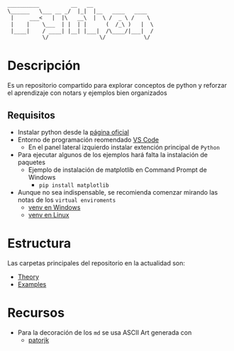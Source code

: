 ~~~ txt
__________          __   __                 
\______   \___ __ _/  |_|  |__   ____   ____  
 |     ___<   |  |\   __\  |  \ /  _ \ /    \ 
 |    |    \___  | |  | |      (  /_\ )   |  \
 |____|    / ____| |__| |___|  /\____/|___|  /
           \/                \/            \/ 
~~~

# Descripción

Es un repositorio compartido para explorar conceptos de python y reforzar el aprendizaje con notars y ejemplos bien organizados

## Requisitos

- Instalar python desde la [página oficial](https://www.python.org/)
- Entorno de programación reomendado [VS Code](https://code.visualstudio.com/)
  - En el panel lateral izquierdo instalar extención principal de `Python`
- Para ejecutar algunos de los ejemplos hará falta la instalación de paquetes
  - Ejemplo de instalación de matplotlib en Command Prompt de Windows
    - `pip install matplotlib`
- Aunque no sea indispensable, se recomienda comenzar mirando las notas de los `virtual enviroments`
  - [venv en Windows](./theory/windows/win_venv.md)
  - [venv en Linux](./theory/linux/lin_venv.md)

# Estructura

Las carpetas principales del repositorio en la actualidad son:

- [Theory](./theory/THEORY.md)
- [Examples](./examples/EXAMPLES.md)

# Recursos

- Para la decoración de los `md` se usa ASCII Art generada con
  - [patorjk](https://patorjk.com/software/taag/#p=display&f=Graffiti&t=CarlOS)

